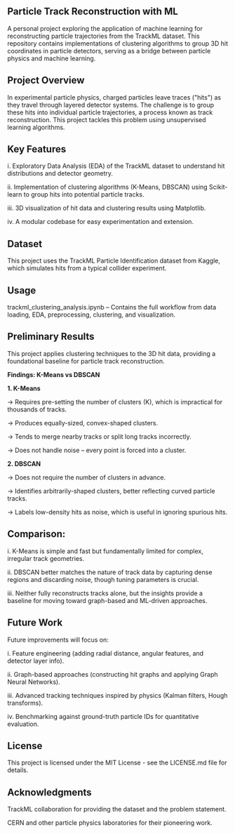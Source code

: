 ## **Particle Track Reconstruction with ML**

A personal project exploring the application of machine learning for reconstructing particle trajectories from the TrackML dataset. This repository contains implementations of clustering algorithms to group 3D hit coordinates in particle detectors, serving as a bridge between particle physics and machine learning.

## **Project Overview**

In experimental particle physics, charged particles leave traces ("hits") as they travel through layered detector systems. The challenge is to group these hits into individual particle trajectories, a process known as track reconstruction. This project tackles this problem using unsupervised learning algorithms.

## **Key Features**

i. Exploratory Data Analysis (EDA) of the TrackML dataset to understand hit distributions and detector geometry.

ii. Implementation of clustering algorithms (K-Means, DBSCAN) using Scikit-learn to group hits into potential particle tracks.

iii. 3D visualization of hit data and clustering results using Matplotlib.

iv. A modular codebase for easy experimentation and extension.

## **Dataset**

This project uses the TrackML Particle Identification dataset from Kaggle, which simulates hits from a typical collider experiment.

## **Usage**

trackml_clustering_analysis.ipynb – Contains the full workflow from data loading, EDA, preprocessing, clustering, and visualization.

## **Preliminary Results**

This project applies clustering techniques to the 3D hit data, providing a foundational baseline for particle track reconstruction.

**Findings: K-Means vs DBSCAN**

**1. K-Means**

-> Requires pre-setting the number of clusters (K), which is impractical for thousands of tracks.

-> Produces equally-sized, convex-shaped clusters.

-> Tends to merge nearby tracks or split long tracks incorrectly.

-> Does not handle noise – every point is forced into a cluster.

**2. DBSCAN**

-> Does not require the number of clusters in advance.

-> Identifies arbitrarily-shaped clusters, better reflecting curved particle tracks.

-> Labels low-density hits as noise, which is useful in ignoring spurious hits.

## **Comparison:**

i. K-Means is simple and fast but fundamentally limited for complex, irregular track geometries.

ii. DBSCAN better matches the nature of track data by capturing dense regions and discarding noise, though tuning parameters is crucial.

iii. Neither fully reconstructs tracks alone, but the insights provide a baseline for moving toward graph-based and ML-driven approaches.

## **Future Work**

Future improvements will focus on:

i. Feature engineering (adding radial distance, angular features, and detector layer info).

ii. Graph-based approaches (constructing hit graphs and applying Graph Neural Networks).

iii. Advanced tracking techniques inspired by physics (Kalman filters, Hough transforms).

iv. Benchmarking against ground-truth particle IDs for quantitative evaluation.

## **License**

This project is licensed under the MIT License - see the LICENSE.md file for details.

## **Acknowledgments**

TrackML collaboration for providing the dataset and the problem statement.

CERN and other particle physics laboratories for their pioneering work.
